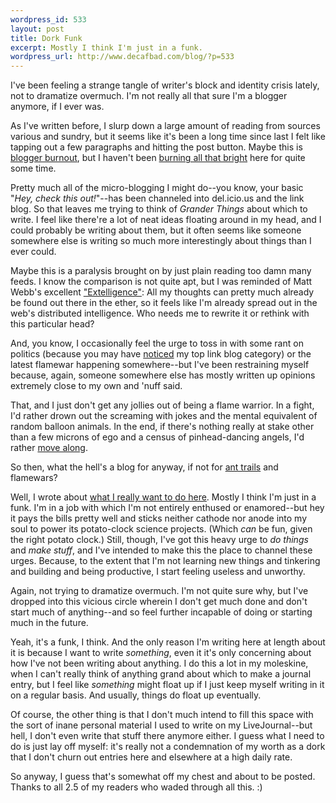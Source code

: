 ```yaml
--- 
wordpress_id: 533
layout: post
title: Dork Funk
excerpt: Mostly I think I'm just in a funk.
wordpress_url: http://www.decafbad.com/blog/?p=533
---
```

I've been feeling a strange tangle of writer's block and identity crisis lately, not to dramatize overmuch.  I'm not really all that sure I'm a blogger anymore, if I ever was.

As I've written before, I slurp down a large amount of reading from sources various and sundry, but it seems like it's been a long time since last I felt like tapping out a few paragraphs and hitting the post button.  Maybe this is [blogger burnout][burnout], but I haven't been [burning all that bright][rafe] here for quite some time. 

Pretty much all of the micro-blogging I might do--you know, your basic "_Hey, check this out!_"--has been channeled into del.icio.us and the link blog.  So that leaves me trying to think of _Grander Things_ about which to write.  I feel like there're a lot of neat ideas floating around in my head, and I could probably be writing about them, but it often seems like someone somewhere else is writing so much more interestingly about things than I ever could.

Maybe this is a paralysis brought on by just plain reading too damn many feeds.  I know the comparison is not quite apt, but I was reminded of Matt Webb's excellent ["Extelligence"][extelligence]:  All my thoughts can pretty much already be found out there in the ether, so it feels like I'm already spread out in the web's distributed intelligence.  Who needs me to rewrite it or rethink with this particular head?

And, you know, I occasionally feel the urge to toss in with some rant on politics (because you may have [noticed][politics] my top link blog category) or the latest flamewar happening somewhere--but I've been restraining myself because, again, someone somewhere else has mostly written up opinions extremely close to my own and 'nuff said.

That, and I just don't get any jollies out of being a flame warrior.  In a fight, I'd rather drown out the screaming with jokes and the mental equivalent of random balloon animals.  In the end, if there's nothing really at stake other than a few microns of ego and a census of pinhead-dancing angels, I'd rather [move along][infofreako].

So then, what the hell's a blog for anyway, if not for [ant trails][trails] and flamewars?

Well, I wrote about [what I really want to do here][wanttodo].  Mostly I think I'm just in a funk.  I'm in a job with which I'm not entirely enthused or enamored--but hey it pays the bills pretty well and sticks neither cathode nor anode into my soul to power its potato-clock science projects.  (Which *can* be fun, given the right potato clock.)  Still, though, I've got this heavy urge to *do things* and *make stuff*, and I've intended to make this the place to channel these urges.  Because, to the extent that I'm not learning new things and tinkering and building and being productive, I start feeling useless and unworthy.

Again, not trying to dramatize overmuch.  I'm not quite sure why, but I've dropped into this vicious circle wherein I don't get much done and don't start much of anything--and so feel further incapable of doing or starting much in the future.  

Yeah, it's a funk, I think.  And the only reason I'm writing here at length about it is because I want to write *something*, even it it's only concerning about how I've not been writing about anything.  I do this a lot in my moleskine, when I can't really think of anything grand about which to make a journal entry, but I feel like *something* might float up if I just keep myself writing in it on a regular basis.  And usually, things do float up eventually.

Of course, the other thing is that I don't much intend to fill this space with the sort of inane personal material I used to write on my LiveJournal--but hell, I don't even write that stuff there anymore either.  I guess what I need to do is just lay off myself: it's really not a condemnation of my worth as a dork that I don't churn out entries here and elsewhere at a high daily rate.  

So anyway, I guess that's somewhat off my chest and about to be posted.  Thanks to all 2.5 of my readers who waded through all this.  :)

[wanttodo]: http://www.decafbad.com/blog/2004/05/25/i_was_a_preteen_transactor_author_wannabe_and_still_am
[politics]: http://del.icio.us/deusx/politics
[map]: http://kevan.org/extispicious.cgi?name=deusx 
[trails]: http://www.decafbad.com/blog/2002/05/07/oooadb
[infofreako]: http://www.decafbad.com/blog/2004/06/14/info_freako_or_whos_already_past_arguing_about_syndication_formats
[extelligence]: http://upsideclown.com/2003_05_29.shtml
[burnout]: http://www.wired.com/news/culture/0,1284,64088,00.html
[rafe]: http://rc3.org/cgi-bin/less.pl?arg=6366
